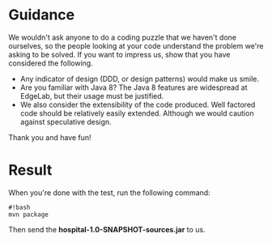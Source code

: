 # Guidance

We wouldn't ask anyone to do a coding puzzle that we haven't done ourselves, so the people looking at your code understand the problem we're asking to be solved.
If you want to impress us, show that you have considered the following.

* Any indicator of design (DDD, or design patterns) would make us smile.
* Are you familiar with Java 8? The Java 8 features are widespread at EdgeLab, but their usage must be justified.
* We also consider the extensibility of the code produced. Well factored code should be relatively easily extended. Although we would caution against speculative design.

Thank you and have fun!

# Result
When you're done with the test, run the following command:
```
#!bash
mvn package

```
Then send the **hospital-1.0-SNAPSHOT-sources.jar** to us.